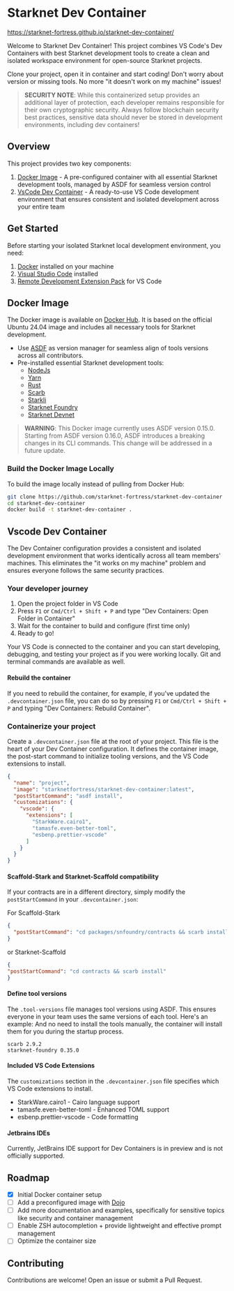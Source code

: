 
# Starknet Dev Container

https://starknet-fortress.github.io/starknet-dev-container/

Welcome to Starknet Dev Container! This project combines VS Code's Dev Containers with best Starknet development tools to create a clean and isolated workspace environment for open-source Starknet projects. 

Clone your project, open it in container and start coding! Don't worry about version or missing tools. No more "it doesn't work on my machine" issues!

> **SECURITY NOTE**: While this containerized setup provides an additional layer of protection, each developer remains responsible for their own cryptographic security. Always follow blockchain security best practices, sensitive data should never be stored in development environments, including dev containers!

## Overview

This project provides two key components:

1. [Docker Image](#docker-image) - A pre-configured container with all essential Starknet development tools, managed by ASDF for seamless version control
2. [VsCode Dev Container](#vscode-dev-container) - A ready-to-use VS Code development environment that ensures consistent and isolated development across your entire team

## Get Started

Before starting your isolated Starknet local development environment, you need:

1. [Docker](https://www.docker.com/products/docker-desktop) installed on your machine
2. [Visual Studio Code](https://code.visualstudio.com/) installed
3. [Remote Development Extension Pack](https://marketplace.visualstudio.com/items?itemName=ms-vscode-remote.vscode-remote-extensionpack) for VS Code

## Docker Image

The Docker image is available on [Docker Hub](https://hub.docker.com/r/starknet-fortress/starknet-dev-container). It is based on the official Ubuntu 24.04 image and includes all necessary tools for Starknet development.

- Use [ASDF](https://asdf-vm.com/guide/getting-started.html) as version manager for seamless align of tools versions across all contributors.
- Pre-installed essential Starknet development tools:
    - [NodeJs](https://nodejs.org/)
    - [Yarn](https://yarnpkg.com/)
    - [Rust](https://www.rust-lang.org/fr)
    - [Scarb](https://docs.swmansion.com/scarb/)
    - [Starkli](https://book.starkli.rs/)
    - [Starknet Foundry](https://foundry-rs.github.io/starknet-foundry/)
    - [Starknet Devnet](https://0xspaceshard.github.io/starknet-devnet/)

> **WARNING**: This Docker image currently uses ASDF version 0.15.0. Starting from ASDF version 0.16.0, ASDF introduces a breaking changes in its CLI commands. This change will be addressed in a future update.

### Build the Docker Image Locally

To build the image locally instead of pulling from Docker Hub:
```bash
git clone https://github.com/starknet-fortress/starknet-dev-container
cd starknet-dev-container
docker build -t starknet-dev-container .
```

## Vscode Dev Container 

The Dev Container configuration provides a consistent and isolated development environment that works identically across all team members' machines. This eliminates the "it works on my machine" problem and ensures everyone follows the same security practices.

### Your developer journey

1. Open the project folder in VS Code
2. Press `F1` or `Cmd/Ctrl + Shift + P` and type "Dev Containers: Open Folder in Container"
3. Wait for the container to build and configure (first time only)
4. Ready to go!

Your VS Code is connected to the container and you can start developing, debugging, and testing your project as if you were working locally.
Git and terminal commands are available as well.

#### Rebuild the container

If you need to rebuild the container, for example, if you've updated the `.devcontainer.json` file, you can do so by pressing `F1` or `Cmd/Ctrl + Shift + P` and typing "Dev Containers: Rebuild Container".

### Containerize your project

Create a `.devcontainer.json` file at the root of your project. This file is the heart of your Dev Container configuration. It defines the container image, the post-start command to initialize tooling versions, and the VS Code extensions to install.

```json
{
  "name": "project",
  "image": "starknetfortress/starknet-dev-container:latest",
  "postStartCommand": "asdf install",
  "customizations": {
    "vscode": {
      "extensions": [
        "StarkWare.cairo1",
        "tamasfe.even-better-toml",
        "esbenp.prettier-vscode"
      ]
    }
  }
}
```

#### Scaffold-Stark and Starknet-Scaffold compatibility

If your contracts are in a different directory, simply modify the `postStartCommand` in your `.devcontainer.json`:

For Scaffold-Stark
```json
{
  "postStartCommand": "cd packages/snfoundry/contracts && scarb install"
}
```
or Starknet-Scaffold
```json
{
"postStartCommand": "cd contracts && scarb install"
}
```

#### Define tool versions

The `.tool-versions` file manages tool versions using ASDF. This ensures everyone in your team uses the same versions of each tool. Here's an example:
And no need to install the tools manually, the container will install them for you during the startup process.
```
scarb 2.9.2 
starknet-foundry 0.35.0
```

#### Included VS Code Extensions

The `customizations` section in the `.devcontainer.json` file specifies which VS Code extensions to install. 

- StarkWare.cairo1 - Cairo language support
- tamasfe.even-better-toml - Enhanced TOML support
- esbenp.prettier-vscode - Code formatting

#### Jetbrains IDEs

Currently, JetBrains IDE support for Dev Containers is in preview and is not officially supported.

## Roadmap

- [x] Initial Docker container setup
- [ ] Add a preconfigured image with [Dojo](https://book.dojoengine.org/)
- [ ] Add more documentation and examples, specifically for sensitive topics like security and container management
- [ ] Enable ZSH autocompletion + provide lightweight and effective prompt management 
- [ ] Optimize the container size

## Contributing

Contributions are welcome! Open an issue or submit a Pull Request.

